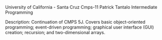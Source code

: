 University of California - Santa Cruz
Cmps-11
Patrick Tantalo 
Intermediate Programming 

Description: Continuation of CMPS 5J. Covers basic object-oriented programming; event-driven
programming; graphical user interface (GUI) creation; recursion; and two-dimensional arrays.

